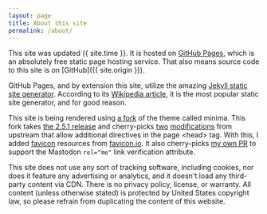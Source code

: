 ```yaml
---
layout: page
title: About this site
permalink: /about/
---
```


This site was updated <span id="buildtimestamp">{{ site.time }}</span>. It is hosted on [GitHub Pages](https://pages.github.com), which is an absolutely free static page hosting service. That also means source code to this site is on [GitHub]({{ site.origin }}).

GitHub Pages, and by extension this site, utilize the amazing [Jekyll static site generator](https://jekyllrb.com/). According to its [Wikipedia article](https://en.wikipedia.org/wiki/Jekyll_%28software%29), it is the most popular static site generator, and for good reason.

This site is being rendered using [a fork](https://github.com/ironiridis/minima) of the theme called minima. This fork takes [the 2.5.1 release](https://github.com/jekyll/minima/releases/tag/v2.5.1) and cherry-picks [two](https://github.com/jekyll/minima/pull/433) [modifications](https://github.com/jekyll/minima/pull/468) from upstream that allow additional directives in the page &lt;head&gt; tag. With this, I added [favicon](https://en.wikipedia.org/wiki/Favicon) resources from [favicon.io](https://favicon.io/emoji-favicons/necktie/). It also cherry-picks [my own PR](https://github.com/jekyll/minima/pull/650) to support the Mastodon `rel="me"` link verification attribute.

This site does not use any sort of tracking software, including cookies, nor does it feature any advertising or analytics, and it doesn't load any third-party content via CDN. There is no privacy policy, license, or warranty. All content (unless otherwise stated) is protected by United States copyright law, so please refrain from duplicating the content of this website.

<script>
function buildtimereplace() {
    try {
        n = document.getElementById('buildtimestamp');
        m = moment(n.innerText, "YYYY-MM-DD HH:mm:ss Z");
        if (!m.isValid()) {
            console.log("Moment.js does not think", n.innerText, "is valid, leaving as-is")
            return;
        }
        n.innerText = m.format('LLL') + ', ' + m.fromNow();
    } catch(e) {
        console.log("Replacing build timestamp threw",e)
        return
    }
}
</script>
<script src="/assets/moment-2.27.0.min.js" integrity="sha256-ZsWP0vT+akWmvEMkNYgZrPHKU9Ke8nYBPC3dqONp1mY=" async="async" defer="defer" onload="buildtimereplace()"></script>
